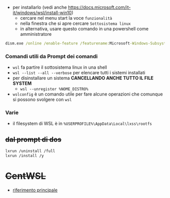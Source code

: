 - per installarlo (vedi anche https://docs.microsoft.com/it-it/windows/wsl/install-win10)
  - cercare nel menu start la voce `funzionalità`
  - nella finestra che si apre cercare `Sottosistema linux`
  - in alternativa, usare questo comando in una powershell come amministratore
```bat
dism.exe /online /enable-feature /featurename:Microsoft-Windows-Subsystem-Linux /all /norestart
```

### Comandi utili da Prompt dei comandi
- `wsl` fa partire il sottosistema linux in una shell
- `wsl --list --all --verbose` per elencare tutti i sistemi installati
- per disinstallare un sistema **CANCELLANDO ANCHE TUTTO IL FILE SYSTEM**
  - `wsl --unregister %NOME_DISTRO%`
- `wslconfig` è un comando utile per fare alcune operazioni che comunque si possono svolgere con `wsl`

### Varie
- il filesystem di WSL è in `%USERPROFILE%\AppData\Local\lxss\rootfs`

## ~~dal prompt di dos~~
```sh
lxrun /uninstall /full
lxrun /install /y
```

# ~~CentWSL~~
- [riferimento principale](https://github.com/yuk7/CentWSL)
